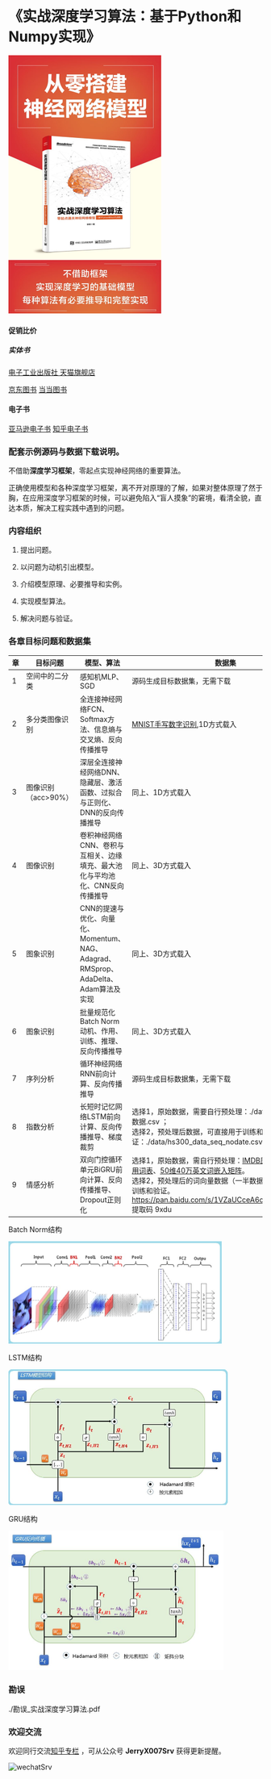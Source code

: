 # 《实战深度学习算法：基于Python和Numpy实现》
<img src="./img/book.jpg" alt="实战深度学习算法" style="zoom:50%;" />



#### 促销比价

##### 实体书

[电子工业出版社 天猫旗舰店](https://detail.tmall.com/item.htm?spm=a230r.1.14.23.bf1b5f08x4WeBr&id=602337867302&ns=1&abbucket=5 "电子工业出版社天猫旗舰店")

[京东图书](https://item.jd.com/12698534.html  "京东折扣")    [当当图书](http://product.dangdang.com/27943471.html  "当当")

#### 电子书

[亚马逊电子书]([https://www.amazon.cn/dp/B07ZJ5LD1C/ref=sr_1_1?__mk_zh_CN=%E4%BA%9A%E9%A9%AC%E9%80%8A%E7%BD%91%E7%AB%99&keywords=%E5%AE%9E%E6%88%98%E6%B7%B1%E5%BA%A6%E5%AD%A6%E4%B9%A0%E7%AE%97%E6%B3%95&qid=1586619079&sr=8-1](https://www.amazon.cn/dp/B07ZJ5LD1C/ref=sr_1_1?__mk_zh_CN=亚马逊网站&keywords=实战深度学习算法&qid=1586619079&sr=8-1)"kindle电子书")     [知乎电子书](https://www.zhihu.com/pub/book/119647254 "知乎电子书")

### 配套示例源码与数据下载说明。

不借助**深度学习框架**，零起点实现神经网络的重要算法。

正确使用模型和各种深度学习框架，离不开对原理的了解，如果对整体原理了然于胸，在应用深度学习框架的时候，可以避免陷入“盲人摸象”的窘境，看清全貌，直达本质，解决工程实践中遇到的问题。

### 内容组织

1. 提出问题。

2. 以问题为动机引出模型。

3. 介绍模型原理、必要推导和实例。

4. 实现模型算法。

5. 解决问题与验证。

   

### 各章目标问题和数据集



| 章   | 目标问题            | 模型、算法                                                   | 数据集                                                       |
| ---- | ------------------- | ------------------------------------------------------------ | ------------------------------------------------------------ |
| 1    | 空间中的二分类      | 感知机MLP、SGD                                               | 源码生成目标数据集，无需下载                                 |
| 2    | 多分类图像识别      | 全连接神经网络FCN、Softmax方法、信息熵与交叉熵、反向传播推导 | [MNIST手写数字识别](http://yann.lecun.com/exdb/mnist),1D方式载入 |
| 3    | 图像识别（acc>90%） | 深层全连接神经网络DNN、隐藏层、激活函数、过拟合与正则化、DNN的反向传播推导 | 同上、1D方式载入                                             |
| 4    | 图像识别            | 卷积神经网络CNN、卷积与互相关、边缘填充、最大池化与平均池化、CNN反向传播推导 | 同上、3D方式载入                                             |
| 5    | 图象识别            | CNN的提速与优化、向量化、Momentum、NAG、Adagrad、RMSprop、AdaDelta、Adam算法及实现 | 同上、3D方式载入                                             |
| 6    | 图象识别            | 批量规范化 Batch Norm动机、作用、训练、推理、反向传播推导    | 同上、3D方式载入                                             |
| 7    | 序列分析            | 循环神经网络RNN前向计算、反向传播推导                        | 源码生成目标数据集，无需下载                                 |
| 8    | 指数分析            | 长短时记忆网络LSTM前向计算、反向传播推导、梯度裁剪           | 选择1，原始数据，需要自行预处理：./data/沪深300历史数据.csv ；<br>选择2，预处理后数据，可直接用于训练和验证：./data/hs300_data_seq_nodate.csv |
| 9    | 情感分析            | 双向门控循环单元BiGRU前向计算、反向传播推导、Dropout正则化   | 选择1，原始数据，需自行预处理：[IMDB原始数据](http://ai.stanford.edu/~amaas/data/sentiment)、[nltk停用词表](http://www.nltk.org)、[50维40万英文词嵌入矩阵](https://nlp.stanford.edu/projects/glove)。<br>选择2，预处理后的词向量数据（一半数据量），可直接用于训练和验证。https://pan.baidu.com/s/1VZaUCceA6oEmkDaUB9oFJw 提取码 9xdu |

Batch Norm结构

<img src="./img/bp_layers.jpg" style="zoom:50%;" />

LSTM结构

<img src="./img/LSTM_02_stru.jpg" style="zoom:50%;" />



GRU结构

<img src="./img/GRU_stru_bp_ori.JPG" style="zoom:50%;" />

### 勘误

./勘误_实战深度学习算法.pdf	



### 欢迎交流

欢迎同行交流[知乎专栏](<https://www.zhihu.com/people/xu-jerry-82/posts>) ，可从公众号 **JerryX007Srv** 获得更新提醒。

![wechatSrv](https://ws1.sinaimg.cn/large/840c5815ly1ft85ikph1xj2076076jrv.jpg '获得更新')

